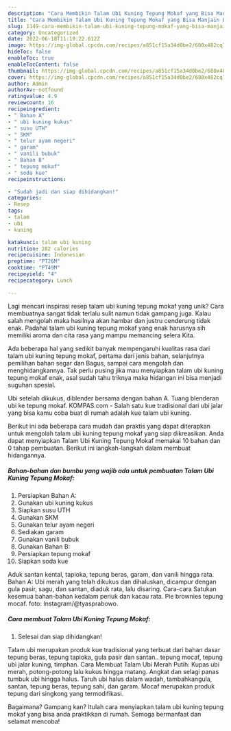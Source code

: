 ```yaml
---
description: "Cara Membikin Talam Ubi Kuning Tepung Mokaf yang Bisa Manjain Lidah"
title: "Cara Membikin Talam Ubi Kuning Tepung Mokaf yang Bisa Manjain Lidah"
slug: 1149-cara-membikin-talam-ubi-kuning-tepung-mokaf-yang-bisa-manjain-lidah
category: Uncategorized
date: 2022-06-18T11:19:22.612Z
image: https://img-global.cpcdn.com/recipes/a851cf15a34d0be2/680x482cq70/talam-ubi-kuning-tepung-mokaf-foto-resep-utama.jpg
hideToc: false
enableToc: true
enableTocContent: false
thumbnail: https://img-global.cpcdn.com/recipes/a851cf15a34d0be2/680x482cq70/talam-ubi-kuning-tepung-mokaf-foto-resep-utama.jpg
cover: https://img-global.cpcdn.com/recipes/a851cf15a34d0be2/680x482cq70/talam-ubi-kuning-tepung-mokaf-foto-resep-utama.jpg
author: Admin
authorAv: notfound
ratingvalue: 4.9
reviewcount: 16
recipeingredient:
- " Bahan A"
- " ubi kuning kukus"
- " susu UTH"
- " SKM"
- " telur ayam negeri"
- " garam"
- " vanili bubuk"
- " Bahan B"
- " tepung mokaf"
- " soda kue"
recipeinstructions:

- "Sudah jadi dan siap dihidangkan!"
categories:
- Resep
tags:
- talam
- ubi
- kuning

katakunci: talam ubi kuning 
nutrition: 282 calories
recipecuisine: Indonesian
preptime: "PT26M"
cooktime: "PT49M"
recipeyield: "4"
recipecategory: Lunch

---
```





Lagi mencari inspirasi resep talam ubi kuning tepung mokaf yang unik? Cara membuatnya sangat tidak terlalu sulit namun tidak gampang juga. Kalau salah mengolah maka hasilnya akan hambar dan justru cenderung tidak enak. Padahal talam ubi kuning tepung mokaf yang enak harusnya sih memiliki aroma dan cita rasa yang mampu memancing selera Kita.





Ada beberapa hal yang sedikit banyak mempengaruhi kualitas rasa dari talam ubi kuning tepung mokaf, pertama dari jenis bahan, selanjutnya pemilihan bahan segar dan Bagus, sampai cara mengolah dan menghidangkannya. Tak perlu pusing jika mau menyiapkan talam ubi kuning tepung mokaf enak,      asal sudah tahu triknya maka hidangan ini bisa menjadi suguhan spesial.














Ubi setelah dikukus, diblender bersama dengan bahan A. Tuang blenderan ubi ke tepung mokaf. KOMPAS.com - Salah satu kue tradisional dari ubi jalar yang bisa kamu coba buat di rumah adalah kue talam ubi kuning.






Berikut ini ada beberapa cara mudah dan praktis yang dapat diterapkan untuk mengolah talam ubi kuning tepung mokaf yang siap dikreasikan. Anda dapat menyiapkan Talam Ubi Kuning Tepung Mokaf memakai 10 bahan dan 0 tahap pembuatan. Berikut ini langkah-langkah dalam membuat hidangannya.

<!--inarticleads1-->

##### Bahan-bahan dan bumbu yang wajib ada untuk pembuatan Talam Ubi Kuning Tepung Mokaf:

1. Persiapkan  Bahan A:
1. Gunakan  ubi kuning kukus
1. Siapkan  susu UTH
1. Gunakan  SKM
1. Gunakan  telur ayam negeri
1. Sediakan  garam
1. Gunakan  vanili bubuk
1. Gunakan  Bahan B:
1. Persiapkan  tepung mokaf
1. Siapkan  soda kue


Aduk santan kental, tapioka, tepung beras, garam, dan vanili hingga rata. Bahan A: Ubi merah yang telah dikukus dan dihaluskan, dicampur dengan gula pasir, sagu, dan santan, diaduk rata, lalu disaring. Cara-cara Satukan kesemua bahan-bahan kedalam periuk dan kacau rata. Pie brownies tepung mocaf. foto: Instagram/@tyasprabowo. 

<!--inarticleads2-->

##### Cara membuat Talam Ubi Kuning Tepung Mokaf:


1. Selesai dan siap dihidangkan!

Talam ubi merupakan produk kue tradisional yang terbuat dari bahan dasar tepung beras, tepung tapioka, gula pasir dan santan.. tepung mocaf, tepung ubi jalar kuning, timphan. Cara Membuat Talam Ubi Merah Putih: Kupas ubi merah, potong-potong lalu kukus hingga matang. Angkat dan selagi panas tumbuk ubi hingga halus. Taruh ubi halus dalam wadah, tambahkangula, santan, tepung beras, tepung sahi, dan garam. Mocaf merupakan produk tepung dari singkong yang termodifikasi. 

Bagaimana? Gampang kan? Itulah cara menyiapkan talam ubi kuning tepung mokaf yang bisa anda praktikkan di rumah. Semoga bermanfaat dan selamat mencoba!
